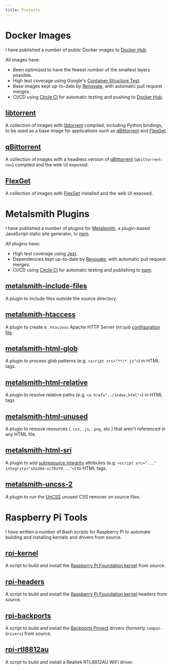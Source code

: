 ```yaml
---
title: Projects
---
```


# <i class="fab fa-docker"></i> Docker Images

I have published a number of public Docker images to [Docker Hub](https://hub.docker.com/u/emmercm).

All images have:

* Been optimized to have the fewest number of the smallest layers possible.
* High test coverage using Google's [Container Structure Test](https://github.com/GoogleContainerTools/container-structure-test).
* Base images kept up-to-date by [Renovate](https://renovatebot.com/), with automatic pull request merges.
* CI/CD using [Circle CI](https://circleci.com/) for automatic testing and pushing to [Docker Hub](https://hub.docker.com/u/emmercm).

## [libtorrent](https://github.com/emmercm/docker-libtorrent)

A collection of images with [libtorrent](https://www.libtorrent.org/) compiled, including Python bindings, to be used as a base image for applications such as [qBittorrent](https://github.com/emmercm/docker-qbittorrent) and [FlexGet](https://github.com/emmercm/docker-qbittorrent).

## [qBittorrent](https://github.com/emmercm/docker-qbittorrent)

A collection of images with a headless version of [qBittorrent](https://www.qbittorrent.org/) (`qbittorrent-nox`) compiled and the web UI exposed.

## [FlexGet](https://github.com/emmercm/docker-flexget)

A collection of images with [FlexGet](https://flexget.com/) installed and the web UI exposed.

# <i class="fab fa-js"></i> Metalsmith Plugins

I have published a number of plugins for [Metalsmith](https://metalsmith.io/), a plugin-based JavaScript static site generator, to [npm](https://www.npmjs.com/settings/emmercm/packages).

All plugins have:

* High test coverage using [Jest](https://jestjs.io/).
* Dependencies kept up-to-date by [Renovate](https://renovatebot.com/), with automatic pull request merges.
* CI/CD using [Circle CI](https://circleci.com/) for automatic testing and publishing to [npm](https://www.npmjs.com/settings/emmercm/packages).

## [metalsmith-include-files](https://github.com/emmercm/metalsmith-include-files)

A plugin to include files outside the source directory.

## [metalsmith-htaccess](https://github.com/emmercm/metalsmith-htaccess)

A plugin to create a `.htaccess` Apache HTTP Server (`httpd`) [configuration file](https://httpd.apache.org/docs/current/howto/htaccess.html). 

## [metalsmith-html-glob](https://github.com/emmercm/metalsmith-html-glob)

A plugin to process glob patterns (e.g. `<script src="**/*.js">`) in HTML tags.

## [metalsmith-html-relative](https://github.com/emmercm/metalsmith-html-relative)

A plugin to resolve relative paths (e.g. `<a href="../index.html">`) in HTML tags

## [metalsmith-html-unused](https://github.com/emmercm/metalsmith-html-unused)

A plugin to remove resources (`.css`, `.js`, `.png`, etc.) that aren't referenced in any HTML file.

## [metalsmith-html-sri](https://github.com/emmercm/metalsmith-html-sri)

A plugin to add [subresource integrity](https://developer.mozilla.org/en-US/docs/Web/Security/Subresource_Integrity) attributes (e.g. `<script src="..." integrity="sha384-sc7RxY9...">`) to HTML tags.

## [metalsmith-uncss-2](https://github.com/emmercm/metalsmith-uncss-2)

A plugin to run the [UnCSS](https://github.com/uncss/uncss) unused CSS remover on source files.

# <i class="fab fa-raspberry-pi"></i> Raspberry Pi Tools

I have written a number of Bash scripts for Raspberry Pi to automate building and installing kernels and drivers from source.

## [rpi-kernel](https://github.com/emmercm/rpi-kernel)

A script to build and install the [Raspberry Pi Foundation kernel](https://github.com/raspberrypi/linux) from source.

## [rpi-headers](https://github.com/emmercm/rpi-headers)

A script to build and install the [Raspberry Pi Foundation kernel](https://github.com/raspberrypi/linux) headers from source.

## [rpi-backports](https://github.com/emmercm/rpi-backports)

A script to build and install the [Backports Project](https://backports.wiki.kernel.org/index.php/Main_Page) drivers (formerly `compat-drivers`) from source.

## [rpi-rtl8812au](https://github.com/emmercm/rpi-rtl8812au)

A script to build and install a Realtek RTL8812AU WiFi driver.
